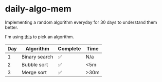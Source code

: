 # daily-algo-mem
Implementing a random algorithm everyday for 30 days to understand them better.

I'm using [this](https://github.com/catfoodeater/random-choice) to pick an algorithm.

| Day | Algorithm | Complete | Time |
|---|---|---|---|
| 1 | Binary search | ✅ | N/a |
| 2 | Bubble sort | ✅ | <5m |
| 3 | Merge sort | ✅ | >30m |
